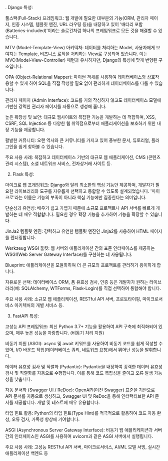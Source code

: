 . Django
특성:

풀스택(Full-Stack) 프레임워크: 웹 개발에 필요한 대부분의 기능(ORM, 관리자 페이지, 인증 시스템, 템플릿 엔진, URL 라우팅 등)을 내장하고 있어 '배터리 포함(Batteries-included)'이라는 슬로건처럼 하나의 프레임워크로 모든 것을 해결할 수 있습니다.

MTV (Model-Template-View) 아키텍처: 데이터를 처리하는 Model, 사용자에게 보여지는 Template, 비즈니스 로직을 처리하는 View로 구성되어 있습니다. 이는 MVC(Model-View-Controller) 패턴과 유사하지만, Django의 특성에 맞게 변형된 구조입니다.

OPA (Object-Relational Mapper): 파이썬 객체를 사용하여 데이터베이스와 상호작용할 수 있게 하여 SQL을 직접 작성할 필요 없이 편리하게 데이터베이스를 다룰 수 있습니다.

관리자 페이지 (Admin Interface): 코드를 거의 작성하지 않고도 데이터베이스 모델에 기반한 강력한 관리자 페이지를 자동으로 생성해 줍니다.

높은 확장성 및 보안: 대규모 웹사이트와 복잡한 기능을 개발하는 데 적합하며, XSS, CSRF, SQL Injection 등 다양한 웹 취약점으로부터 애플리케이션을 보호하기 위한 내장 기능을 제공합니다.

활발한 커뮤니티: 오랜 역사와 큰 커뮤니티를 가지고 있어 풍부한 문서, 튜토리얼, 플러그인을 쉽게 찾아볼 수 있습니다.

주요 사용 사례: 복잡하고 데이터베이스 기반의 대규모 웹 애플리케이션, CMS (콘텐츠 관리 시스템), 소셜 네트워크 서비스, 전자상거래 사이트 등.

2. Flask
특성:

마이크로 웹 프레임워크: Django와 달리 최소한의 핵심 기능만 제공하며, 개발자가 필요한 라이브러리와 도구를 자유롭게 선택하고 통합할 수 있도록 설계되었습니다. '마이크로'라는 이름은 기능의 부족이 아니라 핵심 기능에만 집중한다는 의미입니다.

단순성과 유연성: 배우기 쉽고 가볍기 때문에 소규모 프로젝트나 API 서버를 빠르게 개발하는 데 매우 적합합니다. 필요한 경우 확장 기능을 추가하여 기능을 확장할 수 있습니다.

JinJa2 템플릿 엔진: 강력하고 유연한 템플릿 엔진인 Jinja2를 사용하여 HTML 페이지를 렌더링합니다.

Werkzeug WSGI 툴킷: 웹 서버와 애플리케이션 간의 표준 인터페이스를 제공하는 WSGI(Web Server Gateway Interface)를 구현하는 데 사용됩니다.

Blueprint: 애플리케이션을 모듈화하여 더 큰 규모의 프로젝트를 관리하기 용이하게 합니다.

자유로운 선택: 데이터베이스 ORM, 폼 유효성 검사, 인증 등은 개발자가 원하는 라이브러리(예: SQLAlchemy, WTForms, Flask-Login)를 직접 선택하여 통합해야 합니다.

주요 사용 사례: 소규모 웹 애플리케이션, RESTful API 서버, 프로토타이핑, 마이크로서비스 아키텍처의 개별 서비스 등.

3. FastAPI
특성:

고성능 API 프레임워크: 최신 Python 3.7+ 기능을 활용하여 API 구축에 최적화되어 있으며, 매우 높은 성능을 자랑합니다. (비동기 처리 지원)

비동기 지원 (ASGI): async 및 await 키워드를 사용하여 비동기 코드를 쉽게 작성할 수 있어, I/O 바운드 작업(데이터베이스 쿼리, 네트워크 요청)에서 뛰어난 성능을 발휘합니다.

데이터 유효성 검사 및 직렬화 (Pydantic): Pydantic을 내장하여 강력한 데이터 유효성 검사 및 직렬화를 자동으로 수행합니다. 이를 통해 코드 복잡성을 줄이고 오류 발생 가능성을 낮춥니다.

자동 문서화 (Swagger UI / ReDoc): OpenAPI(이전 Swagger) 표준을 기반으로 API 문서를 자동으로 생성하고, Swagger UI 및 ReDoc을 통해 인터랙티브한 API 문서를 제공합니다. 개발 및 테스트에 매우 유용합니다.

타입 힌트 활용: Python의 타입 힌트(Type Hint)를 적극적으로 활용하여 코드 자동 완성, 오류 검사, 가독성 향상에 기여합니다.

ASGI (Asynchronous Server Gateway Interface): 비동기 웹 애플리케이션과 서버 간의 인터페이스인 ASGI를 사용하여 uvicorn과 같은 ASGI 서버에서 실행됩니다.

주요 사용 사례: 고성능 RESTful API 서버, 마이크로서비스, AI/ML 모델 서빙, 실시간 애플리케이션 백엔드 등
